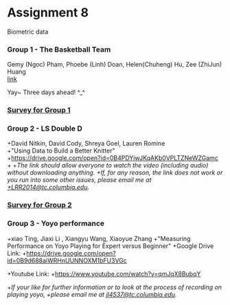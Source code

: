 # Assignment 8
Biometric data

### Group 1 - The Basketball Team  
Gemy (Ngoc) Pham, Phoebe (Linh) Doan, Helen(Chuheng) Hu, Zee (ZhiJun) Huang  
[link](https://youtu.be/OZaK33MIOYk)

Yay~ Three days ahead! ^_^

### [Survey for Group 1](https://tccolumbia.qualtrics.com/SE/?SID=SV_9AyZEpbpxumVjQ9)

### Group 2 - LS Double D
+David Nitkin, David Cody, Shreya Goel, Lauren Romine  
+"Using Data to Build a Better Knitter"  
+https://drive.google.com/open?id=0B4PDYjwJKqAKb0VPLTZNeWZGamc  
+
+*The link should allow everyone to watch the video (including audio) without downloading anything.
+If, for any reason, the link does not work or you run into some other issues, please email me at
+LRR2014@tc.columbia.edu.*

### [Survey for Group 2](https://tccolumbia.qualtrics.com/SE/?SID=SV_cMcWNz2EW1gFPYp)
### Group 3 - Yoyo performance
+xiao Ting, Jiaxi Li , Xiangyu Wang, Xiaoyue Zhang
+"Measuring Performance on Yoyo Playing for Expert versus Beginner"
+Google Drive Link: 
+https://drive.google.com/open?id=0B9d688aiWRHnUUNNOXM1bFU3VGc 

+Youtube Link: 
+https://www.youtube.com/watch?v=qmJqX8BubqY

+*If your like for further information or to look at the process of recording on playing yoyo,
+please email me at jl4537@tc.columbia.edu.*
